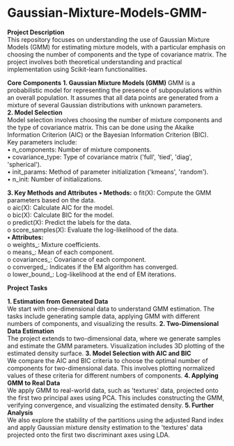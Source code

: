 # Gaussian-Mixture-Models-GMM-
__Project Description__  
This repository focuses on understanding the use of Gaussian Mixture Models (GMM) for estimating mixture models, with a particular emphasis on choosing the number of components and the type of covariance matrix. The project involves both theoretical understanding and practical implementation using Scikit-learn functionalities.

__Core Components__
__1. Gaussian Mixture Models (GMM)__
GMM is a probabilistic model for representing the presence of subpopulations within an overall population. It assumes that all data points are generated from a mixture of several Gaussian distributions with unknown parameters.  
__2. Model Selection__  
Model selection involves choosing the number of mixture components and the type of covariance matrix. This can be done using the Akaike Information Criterion (AIC) or the Bayesian Information Criterion (BIC).  
Key parameters include:  
•	n_components: Number of mixture components.  
•	covariance_type: Type of covariance matrix ('full', 'tied', 'diag', 'spherical').  
•	init_params: Method of parameter initialization ('kmeans', 'random').  
•	n_init: Number of initializations.  

__3. Key Methods and Attributes__
__•	Methods:__
o	fit(X): Compute the GMM parameters based on the data.  
o	aic(X): Calculate AIC for the model.  
o	bic(X): Calculate BIC for the model.  
o	predict(X): Predict the labels for the data.  
o	score_samples(X): Evaluate the log-likelihood of the data.  
__•	Attributes:__  
o	weights_: Mixture coefficients.  
o	means_: Mean of each component.  
o	covariances_: Covariance of each component.  
o	converged_: Indicates if the EM algorithm has converged.  
o	lower_bound_: Log-likelihood at the end of EM iterations.  

__Project Tasks__

__1. Estimation from Generated Data__  
We start with one-dimensional data to understand GMM estimation. The tasks include generating sample data, applying GMM with different numbers of components, and visualizing the results.
__2. Two-Dimensional Data Estimation__  
The project extends to two-dimensional data, where we generate samples and estimate the GMM parameters. Visualization includes 3D plotting of the estimated density surface.
__3. Model Selection with AIC and BIC__  
We compare the AIC and BIC criteria to choose the optimal number of components for two-dimensional data. This involves plotting normalized values of these criteria for different numbers of components.
__4. Applying GMM to Real Data__  
We apply GMM to real-world data, such as 'textures' data, projected onto the first two principal axes using PCA. This includes constructing the GMM, verifying convergence, and visualizing the estimated density.
__5. Further Analysis__  
We also explore the stability of the partitions using the adjusted Rand index and apply Gaussian mixture density estimation to the 'textures' data projected onto the first two discriminant axes using LDA.

